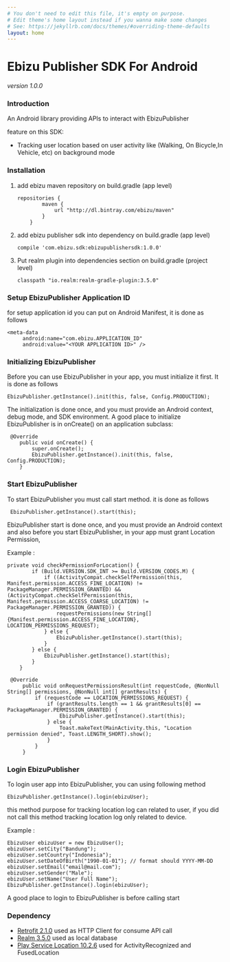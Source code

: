 ```yaml
---
# You don't need to edit this file, it's empty on purpose.
# Edit theme's home layout instead if you wanna make some changes
# See: https://jekyllrb.com/docs/themes/#overriding-theme-defaults
layout: home
---
```


# Ebizu Publisher SDK For Android 
*version 1.0.0*
### Introduction
An Android library providing APIs to interact with EbizuPublisher 

feature on this SDK:

 * Tracking user location based on user activity like (Walking, On Bicycle,In Vehicle, etc) on background mode
 

### Installation

1. add ebizu maven repository on build.gradle (app level)

    ```
    repositories {
            maven {
                url "http://dl.bintray.com/ebizu/maven"
            }
        }
     ```
2. add ebizu publisher sdk into dependency on build.gradle (app level)
    ```
    compile 'com.ebizu.sdk:ebizupublishersdk:1.0.0'
    ```

3. Put realm plugin into dependencies section on build.gradle (project level)
    ```
    classpath "io.realm:realm-gradle-plugin:3.5.0"
    ```

### Setup EbizuPublisher Application ID

for setup application id you can put on Android Manifest, it is done as follows
    
    <meta-data
         android:name="com.ebizu.APPLICATION_ID"
         android:value="<YOUR APPLICATION ID>" />

### Initializing EbizuPublisher

Before you can use EbizuPublisher in your app, you must initialize it first. It is done as follows

    EbizuPublisher.getInstance().init(this, false, Config.PRODUCTION);

The initialization is done once, and you must provide an Android context, debug mode, and SDK environment. A good place to initialize EbizuPublisher is in onCreate() on an application subclass:

     @Override
        public void onCreate() {
            super.onCreate();
            EbizuPublisher.getInstance().init(this, false, Config.PRODUCTION);
        }

### Start EbizuPublisher
To start EbizuPublisher you must call start method. it is done as follows 
    
     EbizuPublisher.getInstance().start(this);
     
EbizuPublisher start is done once, and you must provide an Android context and also before you start EbizuPublisher, in your app must grant Location Permission, 

Example :
   
    private void checkPermissionForLocation() {
            if (Build.VERSION.SDK_INT >= Build.VERSION_CODES.M) {
                if ((ActivityCompat.checkSelfPermission(this, Manifest.permission.ACCESS_FINE_LOCATION) != PackageManager.PERMISSION_GRANTED) && (ActivityCompat.checkSelfPermission(this, Manifest.permission.ACCESS_COARSE_LOCATION) != PackageManager.PERMISSION_GRANTED)) {
                    requestPermissions(new String[]{Manifest.permission.ACCESS_FINE_LOCATION}, LOCATION_PERMISSIONS_REQUEST);
                } else {
                    EbizuPublisher.getInstance().start(this);
                }
            } else {
                EbizuPublisher.getInstance().start(this);
            }
        }
     
     @Override
         public void onRequestPermissionsResult(int requestCode, @NonNull String[] permissions, @NonNull int[] grantResults) {
             if (requestCode == LOCATION_PERMISSIONS_REQUEST) {
                 if (grantResults.length == 1 && grantResults[0] == PackageManager.PERMISSION_GRANTED) {
                     EbizuPublisher.getInstance().start(this);
                 } else {
                     Toast.makeText(MainActivity.this, "Location permission denied", Toast.LENGTH_SHORT).show();
                 }
             }
         }

### Login EbizuPublisher

To login user app into EbizuPublisher, you can using following method
    
    EbizuPublisher.getInstance().login(ebizuUser);
    
this method purpose for tracking location log can related to user, if you did not call this method tracking location log only related to device.

Example : 
    
    EbizuUser ebizuUser = new EbizuUser();
    ebizuUser.setCity("Bandung");
    ebizuUser.setCountry("Indonesia");
    ebizuUser.setDateOfBirth("1990-01-01"); // format should YYYY-MM-DD
    ebizuUser.setEmail("email@mail.com");
    ebizuUser.setGender("Male");
    ebizuUser.setName("User Full Name");
    EbizuPublisher.getInstance().login(ebizuUser);
    
A good place to login to EbizuPublisher is before calling start

### Dependency

 * [Retrofit 2.1.0](http://square.github.io/retrofit/) used as HTTP Client for consume API call
 * [Realm 3.5.0](https://realm.io/docs/java/latest//) used as local database
 * [Play Service Location 10.2.6](https://developers.google.com/android/guides/setup) used for ActivityRecognized and FusedLocation


